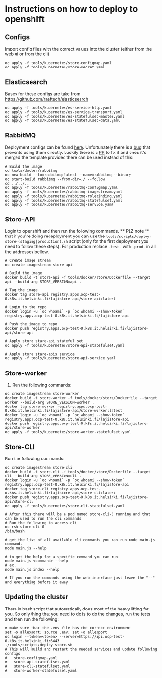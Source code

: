 # Instructions on how to deploy to openshift

## Configs

Import config files with the correct values into the cluster
(either from the web ui or from the cli)

```shell
oc apply -f tools/kubernetes/store-configmap.yaml
oc apply -f tools/kubernetes/store-secret.yaml
```

## Elasticsearch
Bases for these configs are take from https://github.com/raaftech/elasticsearch
```shell
oc apply -f tools/kubernetes/es-service-http.yaml
oc apply -f tools/kubernetes/es-service-transport.yaml
oc apply -f tools/kubernetes/es-statefulset-master.yaml
oc apply -f tools/kubernetes/es-statefulset-data.yaml
```

## RabbitMQ

Deployment configs can be found [here](https://github.com/redhat-cop/containers-quickstarts/tree/master/rabbitmq).
Unfortunately there is a [bug](https://github.com/redhat-cop/containers-quickstarts/issues/490) that prevents using them directly.
Luckily there is a [PR](https://github.com/redhat-cop/containers-quickstarts/pull/491) to fix it and ones it's merged the template provided there can be used instead of this:  

```shell
# Build the image
cd tools/docker/rabbitmq
oc new-build --to=rabbitmq:latest --name=rabbitmq --binary
oc start-build rabbitmq --from-dir=./ --follow
cd ../../..
oc apply -f tools/kubernetes/rabbitmq-configmap.yaml
oc apply -f tools/kubernetes/rabbitmq-imagestream.yaml
oc apply -f tools/kubernetes/rabbitmq-rolebinding.yaml
oc apply -f tools/kubernetes/rabbitmq-statefulset.yaml
oc apply -f tools/kubernetes/rabbitmq-service.yaml
```

## Store-API 

Login to openshift and then run the following commands.
** PLZ note ** that if you're doing redeployment you can use the `tools/scripts/deploy-store-(staging|production).sh` script
(only for the first deployment you need to follow these steps).
For production replace `-test-` with `-prod-` in all the addresses bellow.

```shell
# Create image stream
oc create imagestream store-api

# Build the image
docker build -t store-api -f tools/docker/store/Dockerfile --target api --build-arg STORE_VERSION=api .

# Tag the image
docker tag store-api registry.apps.ocp-test-0.k8s.it.helsinki.fi/lajistore-api/store-api:latest

# Login to the repo
docker login -u `oc whoami` -p `oc whoami --show-token` registry.apps.ocp-test-0.k8s.it.helsinki.fi/lajistore-api

# Push the image to repo
docker push registry.apps.ocp-test-0.k8s.it.helsinki.fi/lajistore-api/store-api

# Apply store stare-api stateful set
oc apply -f tools/kubernetes/store-api-statefulset.yaml

# Apply store stare-apis service
oc apply -f tools/kubernetes/store-api-service.yaml
```

## Store-worker

1. Run the following commands:
```shell
oc create imagestream store-worker
docker build -t store-worker -f tools/docker/store/Dockerfile --target worker --build-arg STORE_VERSION=worker .
docker tag store-worker registry.apps.ocp-test-0.k8s.it.helsinki.fi/lajistore-api/store-worker:latest
docker login -u `oc whoami` -p `oc whoami --show-token` registry.apps.ocp-test-0.k8s.it.helsinki.fi/lajistore-api
docker push registry.apps.ocp-test-0.k8s.it.helsinki.fi/lajistore-api/store-worker
oc apply -f tools/kubernetes/store-worker-statefulset.yaml
```
## Store-CLI

Run the following commands:
```shell
oc create imagestream store-cli
docker build -t store-cli -f tools/docker/store/Dockerfile --target cli --build-arg STORE_VERSION=cli .
docker login -u `oc whoami` -p `oc whoami --show-token` registry.apps.ocp-test-0.k8s.it.helsinki.fi/lajistore-api
docker tag store-cli registry.apps.ocp-test-0.k8s.it.helsinki.fi/lajistore-api/store-cli:latest
docker push registry.apps.ocp-test-0.k8s.it.helsinki.fi/lajistore-api/store-cli
oc apply -f tools/kubernetes/store-cli-statefulset.yaml

# After this there will be a pod named store-cli-0 running and that can be used to run the cli commands
# Run the following to access cli
oc rsh store-cli-0
/bin/bash

# get the list of all available cli commands you can run node main.js command.
node main.js --help

# to get the help for a specific command you can run
node main.js <command> --help
# ex.
node main.js index --help

# If you run the commands using the web interface just leave the "--" and everything before it away
```

## Updating the cluster
There is bash script that automatically does most of the heavy lifting for you.
So only thing that you need to do is to do the changes, run the tests and then
run the following:
```shell
# make sure that the .env file has the correct environment
set -o allexport; source .env; set +o allexport
oc login --token=<token> --server=https://api.ocp-test-0.k8s.it.helsinki.fi:6443
./tools/scripts/deploy-store.sh
# This will build and restart the needed services and update following configs
#   store-configmap.yaml
#   store-api-statefulset.yaml
#   store-cli-statefulset.yaml
#   store-worker-statefulset.yaml
```
